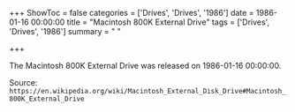 +++
ShowToc = false
categories = ['Drives', 'Drives', '1986']
date = 1986-01-16 00:00:00
title = "Macintosh 800K External Drive"
tags = ['Drives', 'Drives', '1986']
summary = " "

+++

The Macintosh 800K External Drive was released on 1986-01-16 00:00:00.

Source: `https://en.wikipedia.org/wiki/Macintosh_External_Disk_Drive#Macintosh_800K_External_Drive`


